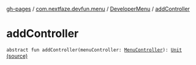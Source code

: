 [gh-pages](../../index.md) / [com.nextfaze.devfun.menu](../index.md) / [DeveloperMenu](index.md) / [addController](.)

# addController

`abstract fun addController(menuController: `[`MenuController`](../-menu-controller/index.md)`): `[`Unit`](https://kotlinlang.org/api/latest/jvm/stdlib/kotlin/-unit/index.html) [(source)](https://github.com/NextFaze/dev-fun/tree/master/devfun-menu/src/main/java/com/nextfaze/devfun/menu/DeveloperMenu.kt#L18)